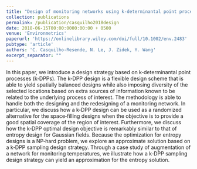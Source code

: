 ```yaml
---
title: "Design of monitoring networks using k-determinantal point processes"
collection: publications
permalink: /publication/casquilho2018design
date: 2018-06-15T00:00:0000:00:00 + 0500
venue: 'Environmetrics'
paperurl: 'https://onlinelibrary.wiley.com/doi/full/10.1002/env.2483'
pubtype: 'article'
authors: 'C. Casquilho-Resende, N. Le, J. Zidek, Y. Wang'
excerpt_separator: ""
---
```

In this paper, we introduce a design strategy based on k‐determinantal point processes (k‐DPPs). The k‐DPP design is a flexible design scheme that is able to yield spatially balanced designs while also imposing diversity of the selected locations based on extra sources of information known to be related to the underlying process of interest. The methodology is able to handle both the designing and the redesigning of a monitoring network. In particular, we discuss how a k‐DPP design can be used as a randomized alternative for the space‐filling designs when the objective is to provide a good spatial coverage of the region of interest. Furthermore, we discuss how the k‐DPP optimal design objective is remarkably similar to that of entropy design for Gaussian fields. Because the optimization for entropy designs is a NP‐hard problem, we explore an approximate solution based on a k‐DPP sampling design strategy. Through a case study of augmentation of a network for monitoring temperatures, we illustrate how a k‐DPP sampling design strategy can yield an approximation for the entropy solution.
